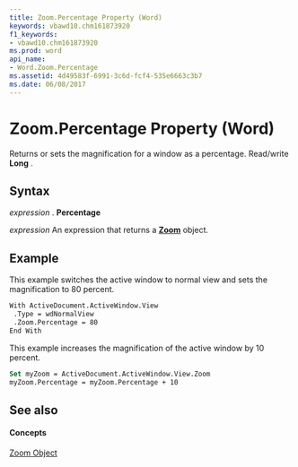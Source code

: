 ```yaml
---
title: Zoom.Percentage Property (Word)
keywords: vbawd10.chm161873920
f1_keywords:
- vbawd10.chm161873920
ms.prod: word
api_name:
- Word.Zoom.Percentage
ms.assetid: 4d49583f-6991-3c6d-fcf4-535e6663c3b7
ms.date: 06/08/2017
---
```



# Zoom.Percentage Property (Word)

Returns or sets the magnification for a window as a percentage. Read/write **Long** .


## Syntax

 _expression_ . **Percentage**

 _expression_ An expression that returns a **[Zoom](zoom-object-word.md)** object.


## Example

This example switches the active window to normal view and sets the magnification to 80 percent.


```vb
With ActiveDocument.ActiveWindow.View 
 .Type = wdNormalView 
 .Zoom.Percentage = 80 
End With
```

This example increases the magnification of the active window by 10 percent.




```vb
Set myZoom = ActiveDocument.ActiveWindow.View.Zoom 
myZoom.Percentage = myZoom.Percentage + 10
```


## See also


#### Concepts


[Zoom Object](zoom-object-word.md)


